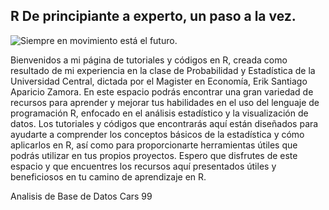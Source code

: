 
## R De principiante a experto, un paso a la vez.

![Siempre en movimiento está el futuro.](https://static.wikia.nocookie.net/esstarwars/images/d/d6/Yoda_SWSB.png)

Bienvenidos a mi página de tutoriales y códigos en R, creada como resultado de mi experiencia en la clase de Probabilidad y Estadística de la Universidad Central, dictada por el Magister en Economía, Erik Santiago Aparicio Zamora. En este espacio podrás encontrar una gran variedad de recursos para aprender y mejorar tus habilidades en el uso del lenguaje de programación R, enfocado en el análisis estadístico y la visualización de datos. Los tutoriales y códigos que encontrarás aquí están diseñados para ayudarte a comprender los conceptos básicos de la estadística y cómo aplicarlos en R, así como para proporcionarte herramientas útiles que podrás utilizar en tus propios proyectos. Espero que disfrutes de este espacio y que encuentres los recursos aquí presentados útiles y beneficiosos en tu camino de aprendizaje en R.

Analisis de Base de Datos Cars 99